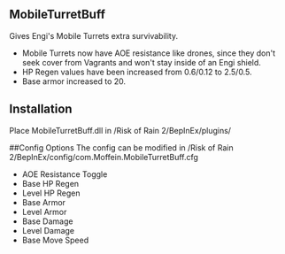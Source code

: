 ## MobileTurretBuff
Gives Engi's Mobile Turrets extra survivability.
- Mobile Turrets now have AOE resistance like drones, since they don't seek cover from Vagrants and won't stay inside of an Engi shield.
- HP Regen values have been increased from 0.6/0.12 to 2.5/0.5.
- Base armor increased to 20.

## Installation
Place MobileTurretBuff.dll in /Risk of Rain 2/BepInEx/plugins/

##Config Options
The config can be modified in /Risk of Rain 2/BepInEx/config/com.Moffein.MobileTurretBuff.cfg
- AOE Resistance Toggle
- Base HP Regen
- Level HP Regen
- Base Armor
- Level Armor
- Base Damage
- Level Damage
- Base Move Speed